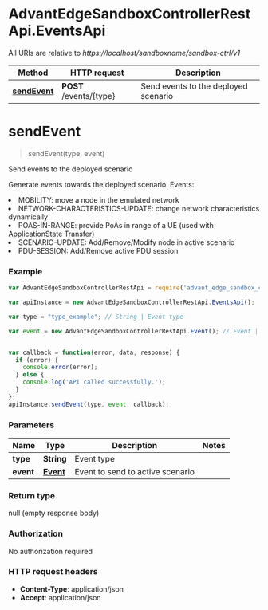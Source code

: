 # AdvantEdgeSandboxControllerRestApi.EventsApi

All URIs are relative to *https://localhost/sandboxname/sandbox-ctrl/v1*

Method | HTTP request | Description
------------- | ------------- | -------------
[**sendEvent**](EventsApi.md#sendEvent) | **POST** /events/{type} | Send events to the deployed scenario


<a name="sendEvent"></a>
# **sendEvent**
> sendEvent(type, event)

Send events to the deployed scenario

Generate events towards the deployed scenario. Events: <li>MOBILITY: move a node in the emulated network <li>NETWORK-CHARACTERISTICS-UPDATE: change network characteristics dynamically <li>POAS-IN-RANGE: provide PoAs in range of a UE (used with ApplicationState Transfer) <li>SCENARIO-UPDATE: Add/Remove/Modify node in active scenario <li>PDU-SESSION: Add/Remove active PDU session

### Example
```javascript
var AdvantEdgeSandboxControllerRestApi = require('advant_edge_sandbox_controller_rest_api');

var apiInstance = new AdvantEdgeSandboxControllerRestApi.EventsApi();

var type = "type_example"; // String | Event type

var event = new AdvantEdgeSandboxControllerRestApi.Event(); // Event | Event to send to active scenario


var callback = function(error, data, response) {
  if (error) {
    console.error(error);
  } else {
    console.log('API called successfully.');
  }
};
apiInstance.sendEvent(type, event, callback);
```

### Parameters

Name | Type | Description  | Notes
------------- | ------------- | ------------- | -------------
 **type** | **String**| Event type | 
 **event** | [**Event**](Event.md)| Event to send to active scenario | 

### Return type

null (empty response body)

### Authorization

No authorization required

### HTTP request headers

 - **Content-Type**: application/json
 - **Accept**: application/json


